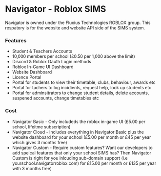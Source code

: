 # Navigator - Roblox SIMS
Navigator is owned under the Fluxius Technologies ROBLOX group. This respatory is for the website and website API side of the SIMS system.

### Features
- Student & Teachers Accounts
- 10,000 members per school (£0.50 per 1,000 above the limit)
- Discord & Roblox Oauth Login methods
- Roblox In-Game UI Dashboard
- Website Dashboard
- Licence Portal
- Portal for students to view their timetable, clubs, behaviour, awards etc
- Portal for tachers to log incidients, request help, look up students etc
- Portal for adminsitrators to change student details, delete accounts, suspened accounts, change timetables etc

### Cost
- Navigator Basic - Only includeds the roblox in-game UI (£5.00 per school, lifeitme subscription)
- Navigator Cloud - Includes everything in Navigator Basic plus the website dashboard for your school (£5.00 per month or £45 per year which gives 3 months free)
- Navigator Custom - Require custom features? Want our developers to add speical features that only your school SIMS has? Then Navigator Custom is right for you inlcuding sub-domain support (i.e yourschool.navigatorroblox.com) for £15.00 per month or £135 per year with 3 months free)

